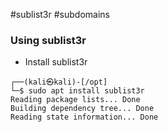
#sublist3r
#subdomains
### Using sublist3r

- Install sublist3r
```
┌──(kali㉿kali)-[/opt]
└─$ sudo apt install sublist3r
Reading package lists... Done
Building dependency tree... Done
Reading state information... Done

```
